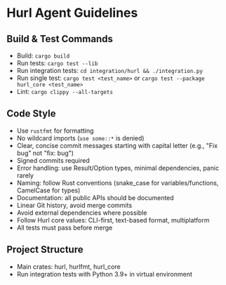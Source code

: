 # Hurl Agent Guidelines

## Build & Test Commands
- Build: `cargo build`
- Run tests: `cargo test --lib`
- Run integration tests: `cd integration/hurl && ./integration.py`
- Run single test: `cargo test <test_name>` or `cargo test --package hurl_core <test_name>`
- Lint: `cargo clippy --all-targets`

## Code Style
- Use `rustfmt` for formatting
- No wildcard imports (`use some::*` is denied)
- Clear, concise commit messages starting with capital letter (e.g., "Fix bug" not "fix: bug")
- Signed commits required
- Error handling: use Result/Option types, minimal dependencies, panic rarely
- Naming: follow Rust conventions (snake_case for variables/functions, CamelCase for types)
- Documentation: all public APIs should be documented
- Linear Git history, avoid merge commits
- Avoid external dependencies where possible
- Follow Hurl core values: CLI-first, text-based format, multiplatform
- All tests must pass before merge

## Project Structure
- Main crates: hurl, hurlfmt, hurl_core
- Run integration tests with Python 3.9+ in virtual environment
